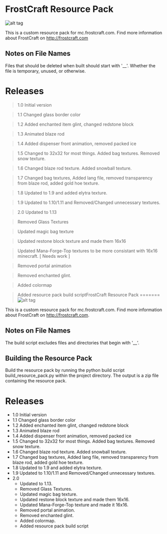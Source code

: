 FrostCraft Resource Pack
=======
![alt tag](https://raw.githubusercontent.com/FrostCraft/ResourcePack/master/pack.png)

This is a custom resource pack for mc.frostcraft.com. Find more information about FrostCraft on http://frostcraft.com

## Notes on File Names
Files that should be deleted when built should start with '__'.
Whether the file is temporary, unused, or otherwise.


# Releases
> 1.0 Initial version

> 1.1 Changed glass border color

> 1.2 Added enchanted item glint, changed redstone block

> 1.3 Animated blaze rod

> 1.4 Added dispenser front animation, removed packed ice

> 1.5 Changed to 32x32 for most things. Added bag textures. Removed snow texture.

> 1.6 Changed blaze rod texture. Added snowball texture.

> 1.7 Changed bag textures, Added lang file, removed transparency from blaze rod, added gold hoe texture.

> 1.8 Updated to 1.9 and added elytra texture.

> 1.9 Updated to 1.10/1.11 and Removed/Changed unnecessary textures.

> 2.0
>   Updated to 1.13

> 	Removed Glass Textures

> 	Updated magic bag texture

> 	Updated restone block texture and made them 16x16

> 	Updated Mana-Forge-Top textures to be more consistant with 16x16 minecraft. [ Needs work ]

>   Removed portal animation

> 	Removed enchanted glint.

> 	Added colormap

> 	Added resource pack build scriptFrostCraft Resource Pack
=======
![alt tag](https://raw.githubusercontent.com/FrostCraft/ResourcePack/master/pack.png)

This is a custom resource pack for mc.frostcraft.com. Find more information about FrostCraft on http://frostcraft.com.

## Notes on File Names
The build script excludes files and directories that begin with '__'.

## Building the Resource Pack
Build the resource pack by running the python build script build_resource_pack.py within the project directory. The output is a zip file containing the resource pack.

# Releases
* 1.0 Initial version
* 1.1 Changed glass border color
* 1.2 Added enchanted item glint, changed redstone block
* 1.3 Animated blaze rod
* 1.4 Added dispenser front animation, removed packed ice
* 1.5 Changed to 32x32 for most things. Added bag textures. Removed snow texture.
* 1.6 Changed blaze rod texture. Added snowball texture.
* 1.7 Changed bag textures, Added lang file, removed transparency from blaze rod, added gold hoe texture.
* 1.8 Updated to 1.9 and added elytra texture.
* 1.9 Updated to 1.10/1.11 and Removed/Changed unnecessary textures.
* 2.0
  - Updated to 1.13.
  - Removed Glass Textures.
  -	Updated magic bag texture.
  - Updated restone block texture and made them 16x16.
  - Updated Mana-Forge-Top texture and made it 16x16.
  - Removed portal animation.
  - Removed enchanted glint.
  - Added colormap.
  - Added resource pack build script

